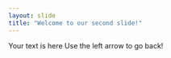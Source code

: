 ```yaml
---
layout: slide
title: "Welcome to our second slide!"
---
```

Your text is here
Use the left arrow to go back!